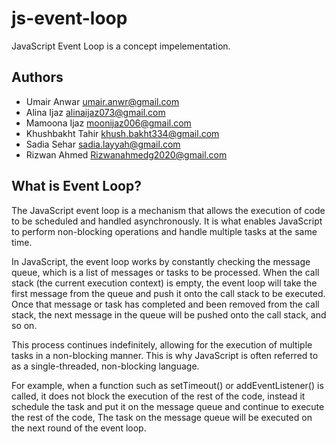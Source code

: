 # js-event-loop
JavaScript Event Loop is a concept impelementation.


## Authors

- Umair Anwar <umair.anwr@gmail.com>
- Alina Ijaz <alinaijaz073@gmail.com>
- Mamoona Ijaz <moonijaz006@gmail.com>
- Khushbakht Tahir <khush.bakht334@gmail.com>
- Sadia Sehar <sadia.layyah@gmail.com>
- Rizwan Ahmed <Rizwanahmedg2020@gmail.com>

## What is Event Loop?
The JavaScript event loop is a mechanism that allows the execution of code to be scheduled and handled asynchronously. It is what enables JavaScript to perform non-blocking operations and handle multiple tasks at the same time.

In JavaScript, the event loop works by constantly checking the message queue, which is a list of messages or tasks to be processed. When the call stack (the current execution context) is empty, the event loop will take the first message from the queue and push it onto the call stack to be executed. Once that message or task has completed and been removed from the call stack, the next message in the queue will be pushed onto the call stack, and so on.

This process continues indefinitely, allowing for the execution of multiple tasks in a non-blocking manner. This is why JavaScript is often referred to as a single-threaded, non-blocking language.

For example, when a function such as setTimeout() or addEventListener() is called, it does not block the execution of the rest of the code, instead it schedule the task and put it on the message queue and continue to execute the rest of the code, The task on the message queue will be executed on the next round of the event loop.
